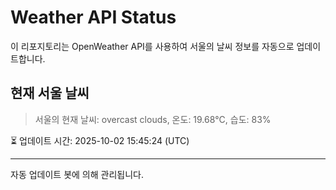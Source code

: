 
# Weather API Status

이 리포지토리는 OpenWeather API를 사용하여 서울의 날씨 정보를 자동으로 업데이트합니다.

## 현재 서울 날씨
> 서울의 현재 날씨: overcast clouds, 온도: 19.68°C, 습도: 83%

⏳ 업데이트 시간: 2025-10-02 15:45:24 (UTC)

---
자동 업데이트 봇에 의해 관리됩니다.
